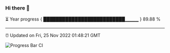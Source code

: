 ### Hi there 👋

⏳ Year progress { ██████████████████████████▁▁▁▁ } 89.88 %

---

⏰ Updated on Fri, 25 Nov 2022 01:48:21 GMT

![Progress Bar CI](https://github.com/ZhaoGui/ZhaoGui/workflows/Progress%20Bar%20CI/badge.svg)

